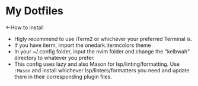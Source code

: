 # My Dotfiles

<-How to install

- Higly recommend to use iTerm2 or whichever your preferred Terminal is.
- If you have iterm, import the onedark.itermcolors theme
- In your ~/.config folder, input the nvim folder and change the "kelbwah" directory
  to whatever you prefer.
- This config uses lazy and also Mason for lsp/linting/formatting. Use `:Mason` and install
  whichever lsp/linters/formatters you need and update them in their corresponding plugin files.
